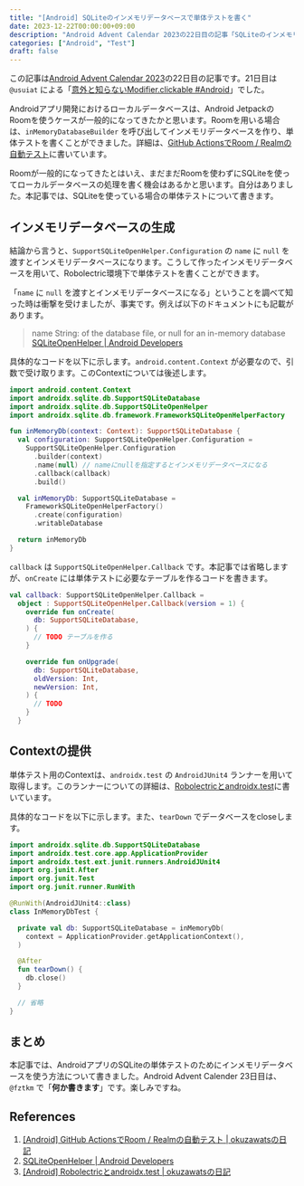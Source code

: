 ```yaml
---
title: "[Android] SQLiteのインメモリデータベースで単体テストを書く"
date: 2023-12-22T00:00:00+09:00
description: "Android Advent Calendar 2023の22日目の記事「SQLiteのインメモリデータベースで単体テストを書く」です。"
categories: ["Android", "Test"]
draft: false
---
```


この記事は[Android Advent Calendar 2023](https://qiita.com/advent-calendar/2023/android)の22日目の記事です。21日目は `@usuiat` による「[意外と知らないModifier.clickable #Android](https://qiita.com/usuiat/items/8b37a0ea56fcc47cb943)」でした。

Androidアプリ開発におけるローカルデータベースは、Android JetpackのRoomを使うケースが一般的になってきたかと思います。Roomを用いる場合は、`inMemoryDatabaseBuilder` を呼び出してインメモリデータベースを作り、単体テストを書くことができました。詳細は、[GitHub ActionsでRoom / Realmの自動テスト](https://okuzawats.com/blog/room-or-realm-test-on-github-actions/)に書いています。

Roomが一般的になってきたとはいえ、まだまだRoomを使わずにSQLiteを使ってローカルデータベースの処理を書く機会はあるかと思います。自分はありました。本記事では、SQLiteを使っている場合の単体テストについて書きます。　　　

## インメモリデータベースの生成

結論から言うと、`SupportSQLiteOpenHelper.Configuration` の `name` に `null` を渡すとインメモリデータベースになります。こうして作ったインメモリデータベースを用いて、Robolectric環境下で単体テストを書くことができます。

「`name` に `null` を渡すとインメモリデータベースになる」ということを調べて知った時は衝撃を受けましたが、事実です。例えば以下のドキュメントにも記載があります。

> name	String: of the database file, or null for an in-memory database
> [SQLiteOpenHelper  | Android Developers](https://developer.android.com/reference/android/database/sqlite/SQLiteOpenHelper)

具体的なコードを以下に示します。`android.content.Context` が必要なので、引数で受け取ります。このContextについては後述します。

```kotlin
import android.content.Context
import androidx.sqlite.db.SupportSQLiteDatabase
import androidx.sqlite.db.SupportSQLiteOpenHelper
import androidx.sqlite.db.framework.FrameworkSQLiteOpenHelperFactory

fun inMemoryDb(context: Context): SupportSQLiteDatabase {
  val configuration: SupportSQLiteOpenHelper.Configuration =
    SupportSQLiteOpenHelper.Configuration
      .builder(context)
      .name(null) // nameにnullを指定するとインメモリデータベースになる
      .callback(callback)
      .build()

  val inMemoryDb: SupportSQLiteDatabase =
    FrameworkSQLiteOpenHelperFactory()
      .create(configuration)
      .writableDatabase

  return inMemoryDb
}
```

`callback` は `SupportSQLiteOpenHelper.Callback` です。本記事では省略しますが、`onCreate` には単体テストに必要なテーブルを作るコードを書きます。

```kotlin
val callback: SupportSQLiteOpenHelper.Callback =
  object : SupportSQLiteOpenHelper.Callback(version = 1) {
    override fun onCreate(
      db: SupportSQLiteDatabase,
    ) {
      // TODO テーブルを作る
    }

    override fun onUpgrade(
      db: SupportSQLiteDatabase,
      oldVersion: Int,
      newVersion: Int,
    ) {
      // TODO
    }
  }
```

## Contextの提供

単体テスト用のContextは、`androidx.test` の `AndroidJUnit4` ランナーを用いて取得します。このランナーについての詳細は、[Robolectricとandroidx.test](https://okuzawats.com/blog/robolectric-vs-androidx-test/)に書いています。

具体的なコードを以下に示します。また、`tearDown` でデータベースをcloseします。

```kotlin
import androidx.sqlite.db.SupportSQLiteDatabase
import androidx.test.core.app.ApplicationProvider
import androidx.test.ext.junit.runners.AndroidJUnit4
import org.junit.After
import org.junit.Test
import org.junit.runner.RunWith

@RunWith(AndroidJUnit4::class)
class InMemoryDbTest {

  private val db: SupportSQLiteDatabase = inMemoryDb(
    context = ApplicationProvider.getApplicationContext(),
  )

  @After
  fun tearDown() {
    db.close()
  }

  // 省略
}
```

## まとめ

本記事では、AndroidアプリのSQLiteの単体テストのためにインメモリデータベースを使う方法について書きました。Android Advent Calender 23日目は、 `@fztkm` で「**何か書きます**」です。楽しみですね。

## References

1. [[Android] GitHub ActionsでRoom / Realmの自動テスト | okuzawatsの日記](https://okuzawats.com/blog/room-or-realm-test-on-github-actions/)
2. [SQLiteOpenHelper  | Android Developers](https://developer.android.com/reference/android/database/sqlite/SQLiteOpenHelper)
3. [[Android] Robolectricとandroidx.test | okuzawatsの日記](https://okuzawats.com/blog/robolectric-vs-androidx-test/)
